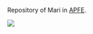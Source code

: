 Repository of Mari in [APFE](http://aeterna.exteen.com).

![](https://fbcdn-sphotos-d-a.akamaihd.net/hphotos-ak-xpa1/t1.0-9/10350504_10204274272835727_3659948236400728579_n.jpg)
